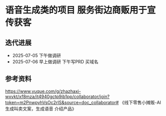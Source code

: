 # 语音生成类的项目 服务街边商贩用于宣传获客

## 迭代进展
- 2025-07-05 下午做调研
- 2025-07-06 早上做调研 下午写PRD 买域名

## 参考资料
https://www.yuque.com/g/zhazhaxi-wxvkt/xf8mza/it4940gctp9ib1pp/collaborator/join?token=m2PnwpyhVsOc2rIS&source=doc_collaborator# 《线下零售小摊贩-AI生成叫卖文案，生成语音 介绍产品》